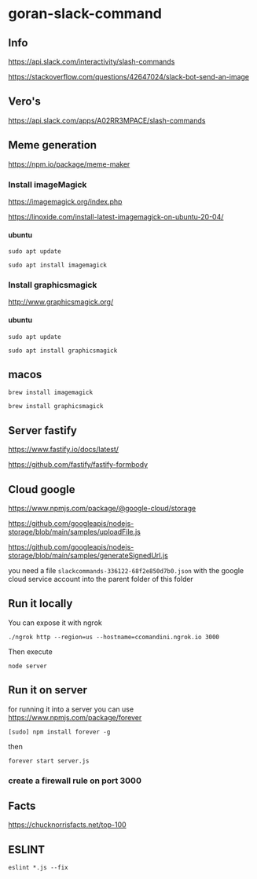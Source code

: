# goran-slack-command

## Info

https://api.slack.com/interactivity/slash-commands

https://stackoverflow.com/questions/42647024/slack-bot-send-an-image


## Vero's 

https://api.slack.com/apps/A02RR3MPACE/slash-commands

## Meme generation

https://npm.io/package/meme-maker

### Install imageMagick

https://imagemagick.org/index.php

https://linoxide.com/install-latest-imagemagick-on-ubuntu-20-04/

#### ubuntu
```sudo apt update```

```sudo apt install imagemagick```

### Install graphicsmagick

http://www.graphicsmagick.org/

#### ubuntu
```sudo apt update```

```sudo apt install graphicsmagick```

## macos
```brew install imagemagick```

```brew install graphicsmagick```

## Server fastify
 
https://www.fastify.io/docs/latest/

https://github.com/fastify/fastify-formbody


## Cloud google

https://www.npmjs.com/package/@google-cloud/storage

https://github.com/googleapis/nodejs-storage/blob/main/samples/uploadFile.js

https://github.com/googleapis/nodejs-storage/blob/main/samples/generateSignedUrl.js

you need a file ```slackcommands-336122-68f2e850d7b0.json``` with the google cloud service account into the parent folder of this folder


## Run it locally

You can expose it with ngrok

```./ngrok http --region=us --hostname=ccomandini.ngrok.io 3000```

Then execute

```node server```

## Run it on server

for running it into a server you can use https://www.npmjs.com/package/forever

```[sudo] npm install forever -g```

then

```forever start server.js```

### create a firewall rule on port 3000

## Facts
https://chucknorrisfacts.net/top-100

## ESLINT

```eslint *.js --fix```